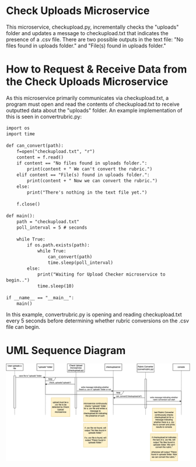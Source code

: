 # Check Uploads Microservice 
This microservice, checkupload.py, incrementally checks the "uploads" folder and updates a message to checkupload.txt that indicates the presence of a .csv file. There are two possible outputs in the text file: "No files found in uploads folder." and "File(s) found in uploads folder." 

# How to Request & Receive Data from the Check Uploads Microservice
As this microservice primarily communicates via checkupload.txt, a program must open and read the contents of checkupload.txt to receive outputted data about the "uploads" folder. An example implementation of this is seen in convertrubric.py:
```
import os
import time

def can_convert(path):
    f=open("checkupload.txt", "r")
    content = f.read()
    if content == "No files found in uploads folder.":  
        print(content + " We can't convert the rubric.")
    elif content == "File(s) found in uploads folder.":
        print(content + " Now we can convert the rubric.")
    else:
        print("There's nothing in the text file yet.")

    f.close()

def main():
    path = "checkupload.txt"
    poll_interval = 5 # seconds

    while True:
        if os.path.exists(path):
            while True:
                can_convert(path)
                time.sleep(poll_interval)
        else:
            print("Waiting for Upload Checker microservice to begin..")
            time.sleep(10)

if __name__ == "__main__":
    main()
```
In this example, convertrubric.py is opening and reading checkupload.txt every 5 seconds before determining whether rubric conversions on the .csv file can begin.

# UML Sequence Diagram
<img src="/readme/uml.png">
